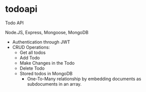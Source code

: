 # todoapi

Todo API

Node.JS, Express, Mongoose, MongoDB

- Authentication through JWT
- CRUD Operations:
  - Get all todos
  - Add Todo
  - Make Changes in the Todo
  - Delete Todo
  - Stored todos in MongoDB
    - One-To-Many relationship by embedding documents as subdocuments in an array.
